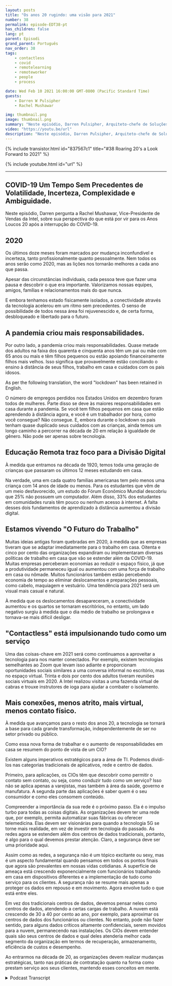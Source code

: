 ```yaml
---
layout: posts
title: "Os anos 20 rugindo: uma visão para 2021"
number: 38
permalink: episode-EDT38-pt
has_children: false
lang: pt
parent: Episodi
grand_parent: Português
nav_order: 38
tags:
    - contactless
    - covid
    - remotelearning
    - remoteworker
    - people
    - process

date: Wed Feb 10 2021 16:00:00 GMT-0800 (Pacific Standard Time)
guests:
    - Darren W Pulsipher
    - Rachel Mushawar

img: thumbnail.png
image: thumbnail.png
summary: "Neste episódio, Darren Pulsipher, Arquiteto-chefe de Soluções na Intel, pergunta a Rachel Mushawar, VP de Vendas na Intel, sobre sua visão do que está por vir para os "anos dourados" depois da interrupção da COVID-19."
video: "https://youtu.be/url"
description: "Neste episódio, Darren Pulsipher, Arquiteto-chefe de Soluções na Intel, pergunta a Rachel Mushawar, VP de Vendas na Intel, sobre sua visão do que está por vir para os "anos dourados" depois da interrupção da COVID-19."
---
```


<div>
{% include transistor.html id="837567c1" title="#38 Roaring 20's a Look Forward to 2021" %}

{% include youtube.html id="url" %}
</div>

---

## COVID-19 Um Tempo Sem Precedentes de Volatilidade, Incerteza, Complexidade e Ambiguidade.

Neste episódio, Darren pergunta a Rachel Mushawar, Vice-Presidente de Vendas da Intel, sobre sua perspectiva do que está por vir para os Anos Loucos 20 após a interrupção do COVID-19.

## 2020

Os últimos doze meses foram marcados por mudança inconfundível e incerteza, tanto profissionalmente quanto pessoalmente. Nem todos os anos serão como 2020, mas as lições nos tornarão melhores a cada ano que passa.

Apesar das circunstâncias individuais, cada pessoa teve que fazer uma pausa e descobrir o que era importante. Valorizamos nossas equipes, amigos, famílias e relacionamentos mais do que nunca.

E embora tenhamos estado fisicamente isolados, a conectividade através da tecnologia acelerou em um ritmo sem precedentes. O senso de possibilidade de todos nessa área foi rejuvenescido e, de certa forma, desbloqueado e libertado para o futuro.

## A pandemia criou mais responsabilidades.

Por outro lado, a pandemia criou mais responsabilidades. Quase metade dos adultos na faixa dos quarenta e cinquenta anos têm um pai ou mãe com 65 anos ou mais e têm filhos pequenos ou estão apoiando financeiramente filhos mais velhos. Isso significa que provavelmente estão conciliando o ensino à distância de seus filhos, trabalho em casa e cuidados com os pais idosos.

As per the following translation, the word "lockdown" has been retained in English. 

O número de empregos perdidos nos Estados Unidos em dezembro foram todos de mulheres. Parte disso se deve às maiores responsabilidades em casa durante a pandemia. Se você tem filhos pequenos em casa que estão aprendendo à distância agora, e você é um trabalhador por hora, como você consegue? Não consegue. E, embora durante o lockdown os pais tenham quase duplicado seus cuidados com as crianças, ainda temos um longo caminho a percorrer na década de 20 em relação à igualdade de gênero. Não pode ser apenas sobre tecnologia.

## Educação Remota traz foco para a Divisão Digital

À medida que entramos na década de 1920, temos toda uma geração de crianças que passaram os últimos 12 meses estudando em casa.

Na verdade, uma em cada quatro famílias americanas tem pelo menos uma criança com 14 anos de idade ou menos. Para os estudantes que vêm de um meio desfavorecido, um estudo do Fórum Econômico Mundial descobriu que 25% não possuem um computador. Além disso, 33% dos estudantes em comunidades rurais têm pouco ou nenhum acesso à internet. A falta desses dois fundamentos de aprendizado à distância aumentou a divisão digital.

## Estamos vivendo "O Futuro do Trabalho"

Muitas ideias antigas foram quebradas em 2020, à medida que as empresas tiveram que se adaptar imediatamente para o trabalho em casa. Oitenta e cinco por cento das organizações expandiram ou implementaram diversas políticas de trabalho em casa que vão se estender além da COVID-19. Muitas empresas perceberam economias ao reduzir o espaço físico, já que a produtividade permaneceu igual ou aumentou com uma força de trabalho em casa ou nômade. Muitos funcionários também estão percebendo economia de tempo ao eliminar deslocamentos e preparações pessoais, como cabelo, maquiagem e vestuário. Uma tendência para 2021 será um visual mais casual e natural.

À medida que os deslocamentos desapareceram, a conectividade aumentou e os quartos se tornaram escritórios, no entanto, um lado negativo surgiu à medida que o dia médio de trabalho se prolongava e tornava-se mais difícil desligar.

## "Contactless" está impulsionando tudo como um serviço

Uma das coisas-chave em 2021 será como continuamos a aproveitar a tecnologia para nos manter conectados. Por exemplo, existem tecnologias semelhantes ao Zoom que levam isso adiante e proporcionam oportunidades sociais similares a uma conversa informal no escritório, mas no espaço virtual. Trinta e dois por cento dos adultos tiveram reuniões sociais virtuais em 2020. A Intel realizou visitas a uma fazenda virtual de cabras e trouxe instrutores de ioga para ajudar a combater o isolamento.

## Mais conexões, menos atrito, mais virtual, menos contato físico.

À medida que avançamos para o resto dos anos 20, a tecnologia se tornará a base para cada grande transformação, independentemente de ser no setor privado ou público.

Como essa nova forma de trabalhar e o aumento de responsabilidades em casa se resumem do ponto de vista de um CIO?

Existem alguns imperativos estratégicos para a área de TI. Podemos dividi-los nas categorias tradicionais de aplicativos, rede e centro de dados.

Primeiro, para aplicações, os CIOs têm que descobrir como permitir o contato sem contato, ou seja, como conduzir tudo como um serviço? Isso não se aplica apenas a varejistas, mas também à área da saúde, governo e manufatura. A segunda parte das aplicações é saber quem é o seu consumidor e como eles consomem conteúdo.

Compreender a importância da sua rede é o próximo passo. Ela é o impulso turbo para todas as coisas digitais. As organizações devem ter uma rede que, por exemplo, permita automatizar suas fábricas ou oferecer telemedicina. Elas devem ser visionárias para quando a tecnologia 5G se torne mais realidade, em vez de investir em tecnologia do passado. As redes agora se estendem além dos centros de dados tradicionais, portanto, é algo para o qual devemos prestar atenção. Claro, a segurança deve ser uma prioridade aqui.

Assim como as redes, a segurança não é um tópico excitante ou sexy, mas é um aspecto fundamental quando pensamos em todos os pontos finais que agora são prevalentes em nossas vidas cotidianas. A superfície de ameaça está crescendo exponencialmente com funcionários trabalhando em casa em dispositivos diferentes e a implementação de tudo como serviço para os clientes. A segurança não se resume mais apenas a proteger os dados em repouso e em movimento. Agora envolve tudo o que está entre eles.

Em vez dos tradicionais centros de dados, devemos pensar neles como centros de dados, atendendo a certas cargas de trabalho. A nuvem está crescendo de 30 a 40 por cento ao ano, por exemplo, para aproximar os centros de dados dos funcionários ou clientes. No entanto, pode não fazer sentido, para alguns dados críticos altamente confidenciais, serem movidos para a nuvem, permanecendo nas instalações. Os CIOs devem entender quais são seus centros de dados e qual deles atenderia melhor cada segmento da organização em termos de recuperação, armazenamento, eficiência de custos e desempenho.

Ao entrarmos na década de 20, as organizações devem realizar mudanças estratégicas, tanto nas práticas de contratação quanto na forma como prestam serviço aos seus clientes, mantendo esses conceitos em mente.



<details>
<summary> Podcast Transcript </summary>

<p></p>

</details>
